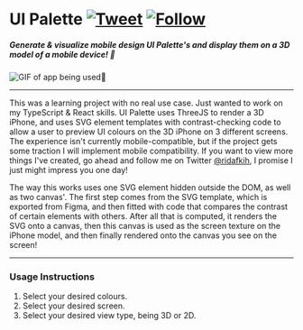 # UI Palette [![Tweet](https://img.shields.io/twitter/url/http/shields.io.png?style=social)](https://twitter.com/intent/tweet?text=Check%20out%20RayThis%20by%20@ridafkih%20to%20automatically%20upload%20your%20code%20snippets%20right%20from%20Visual%20Studio%20Code,%20powered%20by%20RayCast.%20@raycastapp%20%0A%0Ahttps://github.com/ridarf/ray-this/) [![Follow](https://img.shields.io/twitter/follow/ridafkih.png?style=social&label=Follow)](https://twitter.com/intent/follow?screen_name=ridafkih)

##### Generate & visualize mobile design UI Palette's and display them on a 3D model of a mobile device! 🎨
![GIF of app being used](https://i.imgur.com/ud3PZva.gif)📱
___
This was a learning project with no real use case. Just wanted to work on my TypeScript & React skills. UI Palette uses ThreeJS to render a 3D iPhone, and uses SVG element templates with contrast-checking code to allow a user to preview UI colours on the 3D iPhone on 3 different screens. The experience isn't currently mobile-compatible, but if the project gets some traction I will implement mobile compatibility. If you want to view more things I've created, go ahead and follow me on Twitter [@ridafkih](https://twitter.com/ridafkih), I promise I just might impress you one day!

The way this works uses one SVG element hidden outside the DOM, as well as two canvas'. The first step comes from the SVG template, which is exported from Figma, and then fitted with code that compares the contrast of certain elements with others. After all that is computed, it renders the SVG onto a canvas, then this canvas is used as the screen texture on the iPhone model, and then finally rendered onto the canvas you see on the screen!

___
### Usage Instructions
1. Select your desired colours.
2. Select your desired screen.
3. Select your desired view type, being 3D or 2D.
